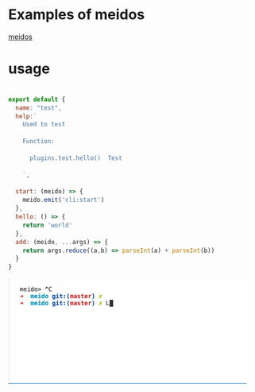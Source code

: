 # Examples of meidos

[meidos](https://github.com/aitseH/meidos)

# usage

```js

export default {
  name: "test",
  help:`
    Used to test

    Function:

      plugins.test.hello()  Test      

    `,

  start: (meido) => {
    meido.emit('cli:start')
  },
  hello: () => {
    return 'world'
  },
  add: (meido, ...args) => {
    return args.reduce((a,b) => parseInt(a) + parseInt(b)) 
  }
}

```

![meido](./meido.gif)
